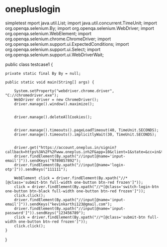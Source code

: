 # onepluslogin
simpletest
mport java.util.List;
import java.util.concurrent.TimeUnit;
import org.openqa.selenium.By;
import org.openqa.selenium.WebDriver;
import org.openqa.selenium.WebElement;
import org.openqa.selenium.chrome.ChromeDriver;
import org.openqa.selenium.support.ui.ExpectedConditions;
import org.openqa.selenium.support.ui.Select;
import org.openqa.selenium.support.ui.WebDriverWait;

public class testcase1 {
	
	

	private static final By By = null;

	public static void main(String[] args) {
		
		System.setProperty("webdriver.chrome.driver", "C://chromedriver.exe");
		WebDriver driver = new ChromeDriver();
		driver.manage().window().maximize();
	
		
		driver.manage().deleteAllCookies();

		
		driver.manage().timeouts().pageLoadTimeout(40, TimeUnit.SECONDS);
		driver.manage().timeouts().implicitlyWait(30, TimeUnit.SECONDS);
	
		
		driver.get("https://account.oneplus.in/signin?callback=https%3A%2F%2Fwww.oneplus.in%2F&app=10&client=1&state=&cc=in&ts=1596781903977&sign=9a969f44045b43b2acc2a7574ca88bee&from=null");
		driver.findElement(By.xpath("//input[@name='input-email']")).sendKeys("9789857892");
		driver.findElement(By.xpath("//input[@name='login-otp']")).sendKeys("111111");

		WebElement click = driver.findElement(By.xpath("//*[@class='submit-btn full-width one-button btn-red frozen']"));
		click = driver.findElement(By.xpath("//*[@class='switch-login-btn one-button btn-black full-width one-button btn-red frozen']"));
		click.click();
		driver.findElement(By.xpath("//input[@name='input-email']")).sendKeys("kevinkarthi123@gmail.com");
		driver.findElement(By.xpath("//input[@name='input-password']")).sendKeys("123456789");
		click = driver.findElement(By.xpath("//*[@class='submit-btn full-width one-button btn-red frozen']"));
		click.click();
	}

}
